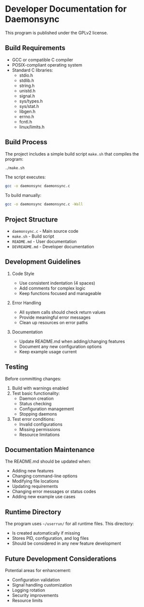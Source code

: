 # Developer Documentation for Daemonsync

This program is published under the GPLv2 license.

## Build Requirements

- GCC or compatible C compiler
- POSIX-compliant operating system
- Standard C libraries:
  - stdio.h
  - stdlib.h
  - string.h
  - unistd.h
  - signal.h
  - sys/types.h
  - sys/stat.h
  - libgen.h
  - errno.h
  - fcntl.h
  - linux/limits.h

## Build Process

The project includes a simple build script `make.sh` that compiles the program:

```bash
./make.sh
```

The script executes:
```bash
gcc -o daemonsync daemonsync.c
```

To build manually:
```bash
gcc -o daemonsync daemonsync.c -Wall
```

## Project Structure

- `daemonsync.c` - Main source code
- `make.sh` - Build script
- `README.md` - User documentation
- `DEVREADME.md` - Developer documentation

## Development Guidelines

1. Code Style
   - Use consistent indentation (4 spaces)
   - Add comments for complex logic
   - Keep functions focused and manageable

2. Error Handling
   - All system calls should check return values
   - Provide meaningful error messages
   - Clean up resources on error paths

3. Documentation
   - Update README.md when adding/changing features
   - Document any new configuration options
   - Keep example usage current

## Testing

Before committing changes:
1. Build with warnings enabled
2. Test basic functionality:
   - Daemon creation
   - Status checking
   - Configuration management
   - Stopping daemons
3. Test error conditions:
   - Invalid configurations
   - Missing permissions
   - Resource limitations

## Documentation Maintenance

The README.md should be updated when:
- Adding new features
- Changing command-line options
- Modifying file locations
- Updating requirements
- Changing error messages or status codes
- Adding new example use cases

## Runtime Directory

The program uses `~/userrun/` for all runtime files. This directory:
- Is created automatically if missing
- Stores PID, configuration, and log files
- Should be considered in any new feature development

## Future Development Considerations

Potential areas for enhancement:
- Configuration validation
- Signal handling customization
- Logging rotation
- Security improvements
- Resource limits
